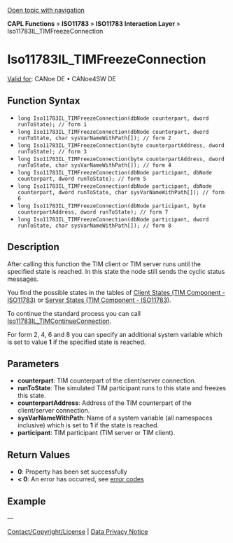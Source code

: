 [Open topic with navigation](../../../../../../CANoeDEFamily.htm#Topics/CAPLFunctions/ISO11783/ISOInteractionLayer/Functions/CAPLfunctionIso11783ILtimFreezeConnection.md)

**CAPL Functions** » **ISO11783** » **ISO11783 Interaction Layer** » Iso11783IL_TIMFreezeConnection

# Iso11783IL_TIMFreezeConnection

[Valid for](../../../../Shared/FeatureAvailability.md): CANoe DE • CANoe4SW DE

## Function Syntax

- `long Iso11783IL_TIMFreezeConnection(dbNode counterpart, dword runToState); // form 1`
- `long Iso11783IL_TIMFreezeConnection(dbNode counterpart, dword runToState, char sysVarNameWithPath[]); // form 2`
- `long Iso11783IL_TIMFreezeConnection(byte counterpartAddress, dword runToState); // form 3`
- `long Iso11783IL_TIMFreezeConnection(byte counterpartAddress, dword runToState, char sysVarNameWithPath[]); // form 4`
- `long Iso11783IL_TIMFreezeConnection(dbNode participant, dbNode counterpart, dword runToState); // form 5`
- `long Iso11783IL_TIMFreezeConnection(dbNode participant, dbNode counterpart, dword runToState, char sysVarNameWithPath[]); // form 6`
- `long Iso11783IL_TIMFreezeConnection(dbNode participant, byte counterpartAddress, dword runToState); // form 7`
- `long Iso11783IL_TIMFreezeConnection(dbNode participant, dword runToState, char sysVarNameWithPath[]); // form 8`

## Description

After calling this function the TIM client or TIM server runs until the specified state is reached. In this state the node still sends the cyclic status messages.

You find the possible states in the tables of [Client States (TIM Component - ISO11783)](../TIMComponentClientStates.md) or [Server States (TIM Component - ISO11783)](../TIMComponentServerStates.md).

To continue the standard process you can call [Iso11783IL_TIMContinueConnection](CAPLfunctionIso11783ILtimContinueConnection.md).

For form 2, 4, 6 and 8 you can specify an additional system variable which is set to value **1** if the specified state is reached.

## Parameters

- **counterpart**: TIM counterpart of the client/server connection.
- **runToState**: The simulated TIM participant runs to this state and freezes this state.
- **counterpartAddress**: Address of the TIM counterpart of the client/server connection.
- **sysVarNameWithPath**: Name of a system variable (all namespaces inclusive) which is set to **1** if the state is reached.
- **participant**: TIM participant (TIM server or TIM client).

## Return Values

- **0**: Property has been set successfully
- **< 0**: An error has occurred, see [error codes](../../../CAPLfunctionsISOj1939ErrorCodes.md)

## Example

—

[Contact/Copyright/License](../../../../Shared/ContactCopyrightLicense.md) | [Data Privacy Notice](https://www.vector.com/int/en/company/get-info/privacy-policy/)
